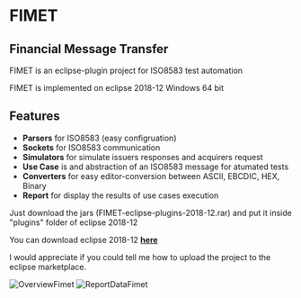# FIMET

## Financial Message Transfer

FIMET is an eclipse-plugin project for ISO8583 test automation

FIMET is implemented on eclipse 2018-12 Windows 64 bit 

## Features
* **Parsers** for ISO8583 (easy configruation)
* **Sockets** for ISO8583 communication
* **Simulators** for simulate issuers responses and acquirers request
* **Use Case** is and abstraction of an ISO8583 message for atumated tests
* **Converters** for easy editor-conversion between ASCII, EBCDIC, HEX, Binary
* **Report** for display the results of use cases execution

Just download the jars (FIMET-eclipse-plugins-2018-12.rar) and put it inside "plugins" folder of eclipse 2018-12

You can download eclipse 2018-12 [**here**](https://www.eclipse.org/downloads/packages/release/2018-12/r)

I would appreciate if you could tell me how to upload the project to the eclipse marketplace.


![OverviewFimet](https://user-images.githubusercontent.com/6531429/70770950-1457ec00-1d35-11ea-8463-d72a38c05b8e.PNG)
![ReportDataFimet](https://user-images.githubusercontent.com/6531429/70764785-401ba780-1d1e-11ea-91a1-e9afc53239ad.PNG)
